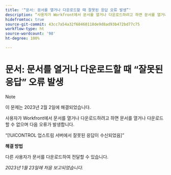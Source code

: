 ```yaml
---
title: '“문서: 문서를 열거나 다운로드할 때 잘못된 응답 오류 발생”'
description: “사용자가 Workfront에서 문서를 열거나 다운로드하려고 하면 문서를 열거나 다운로드할 수 없으며 오류가 발생합니다.”
hidefromtoc: true
source-git-commit: 43cc7a54a32f68460118de9d8ad93b472bd77c75
workflow-type: ht
source-wordcount: '98'
ht-degree: 100%

---
```



# 문서: 문서를 열거나 다운로드할 때 “잘못된 응답” 오류 발생

<!--This article is on the WF and WFP TOC-->

>[!NOTE]
>
>이 문제는 2023년 2월 2일에 해결되었습니다.

사용자가 Workfront에서 문서를 열거나 다운로드하려고 하면 문서를 열거나 다운로드할 수 없으며 다음 오류가 발생합니다.

“[!UICONTROL 업스트림 서버에서 잘못된 응답이 수신되었음]”

**해결 방법**

다른 사용자가 문서를 다운로드하여 전달할 수 있습니다.

_2023년 1월 23일에 처음 보고되었습니다._

